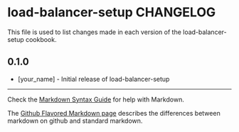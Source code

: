 load-balancer-setup CHANGELOG
=====================

This file is used to list changes made in each version of the load-balancer-setup cookbook.

0.1.0
-----
- [your_name] - Initial release of load-balancer-setup

- - -
Check the [Markdown Syntax Guide](http://daringfireball.net/projects/markdown/syntax) for help with Markdown.

The [Github Flavored Markdown page](http://github.github.com/github-flavored-markdown/) describes the differences between markdown on github and standard markdown.
